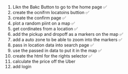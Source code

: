 1. Likn the Bakc Button to go to the home page ✅ 
2. create the ocnifrm locatoins buttion  ✅ 
3. create the confirm page ✅ 
4. plot a random piint on a map ✅ 
5. get cordinates from a location ✅ 
6. add the pickup and dropoff as a markers on the map ✅ 
7. add a auto zone to be able to zoom into the markers ✅ 
8. pass in location data into search page ✅ 
9. use the passed in data to put it in the map ✅ 
10. create the html for the rights selector ✅ 
11. calculate the price off the Uber 
11. add login 